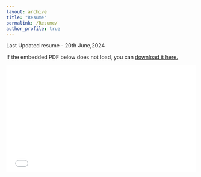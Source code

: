 ```yaml
---
layout: archive
title: "Resume"
permalink: /Resume/
author_profile: true
---
```


Last Updated resume - 20th June,2024

If the embedded PDF below does not load, you can <u><a href="files\Shyam_Sundar_Single_Page_Resume.pdf">download it here.</a></u>
<br/>
<style>
  .embed-container {
    position: relative;
    padding-bottom: 56.25%; /* 16:9 aspect ratio */
    height: 0;
    overflow: hidden;
  }

  .embed-container iframe,
  .embed-container object,
  .embed-container embed {
    position: absolute;
    top: 0;
    left: 0;
    width: 100%;
    height: 100%;
  }
</style>

<div class="embed-container">
  <embed src="files\Shyam_Sundar_Single_Page_Resume.pdf" type="application/pdf" />
</div>